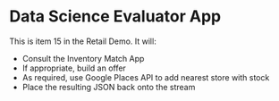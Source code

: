 # Data Science Evaluator App

This is item 15 in the Retail Demo.  It will:

* Consult the Inventory Match App
* If appropriate, build an offer
* As required, use Google Places API to add nearest store with stock
* Place the resulting JSON back onto the stream

